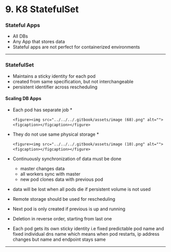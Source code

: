 # 9. K8 StatefulSet

### Stateful Apps

* All DBs
* Any App that stores data
* Stateful apps are not perfect for containerized environments

***

### StatefulSet

* Maintains a sticky identity for each pod
* created from same specification, but not interchangeable
* persistent identifier across rescheduling

#### Scaling DB Apps

* Each pod has separate job
  *

      <figure><img src="../../../.gitbook/assets/image (68).png" alt=""><figcaption></figcaption></figure>
* They do not use same physical storage
  *

      <figure><img src="../../../.gitbook/assets/image (10).png" alt=""><figcaption></figcaption></figure>
* Continuously synchronization of data must be done
  * master changes data
  * all workers sync with master
  * new pod clones data with previous pod
* data will be lost when all pods die if persistent volume is not used
* Remote storage should be used for rescheduling
* Next pod is only created if previous is up and running
* Deletion in reverse order, starting from last one
* Each pod gets its own sticky identity i.e fixed predictable pod name and fixed individual dns name which means when pod restarts, ip address changes but name and endpoint stays same

***
